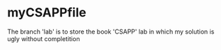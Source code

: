 # myCSAPPfile

The branch 'lab' is to store the book 'CSAPP' lab in which my solution is ugly without completition
